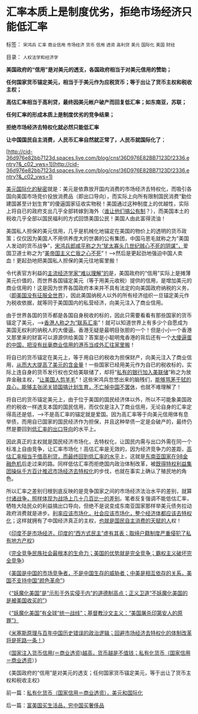 # 汇率本质上是制度优劣，拒绝市场经济只能低汇率

标签： `宋鸿兵` `汇率` `商业信用` `市场经济` `货币` `信用` `透资` `高利贷` `美元` `国际化` `美国` `财经` 

目录： `人权法学和经济学`

**美国政府的“信用”是对美元的透支，各国政府相当于对美元信用的赞助；**

**任何国家货币锚定美元，相当于于美元作为应税货币；等于出让了货币主权和税收主权；**

**高估汇率相当于高利贷，最终因美元帐户破产而回复低汇率；如东南亚，苏联；**

**任何汇率的形成本质上是制度优劣的竞争结果；**

**拒绝市场经济去特权化就必然只能低汇率**

**让中国国民自主消费，人民币汇率自然就正常了，人民币就国际化了**；

[http://cid-36d976e82bb7123d.spaces.live.com/blog/cns!36D976E82BB7123D!2336.entry?&_c02_vws=1](http://cid-36d976e82bb7123d.spaces.live.com/blog/cns!36D976E82BB7123D!2336.entry?&_c02_vws=1)

[美元国际化的秘密](../../../2010/11/29/美元仍然是世界上含金量最高的货币.md)就是：美元是依靠放开国内消费的市场经济去特权化，而吸引各国向美国市场竞价投放消费品（即出口导向），而实际上向所有限制国民消费“勤俭建国甚至计划生育”的傻逼国家征收实物税！美国通过这种制度上的优越性，实际上将自已的政府支出几乎全部转嫁到海外（[谁让他们搞公有制](../../../2011/1/1/中国日本是美国最大“纳税人”.md)？），而美国本土的税收几乎全部以国民福利的方式回馈美国公民！美国人由此富得流油！

美国私人担保的美元信用，几乎是机械化地锚定在美国的物价上的透明的货币政策；仅仅因为美国人不用供养庞大的世袭的公有集团，中国马恩毛就称之为“美国人发动的货币战争”，[宋鸿兵郎咸平称之为“犹太寡头几世纪贼心不死的阴谋”，](../../../2008/10/20/民族主义阴谋论不受欢迎.md)爱国卫道士称之为“[美帝国主义亡我之心不死](../../../2010/10/25/没有“私”的利益就不会有民主.md)”！——>然后是更起劲地强迫中国人卖血！更起劲地把美国私人担保的美元往地窖里搬！

令代表官方利益的[主流经济学家“难以理解”的](../../../2009/9/9/经济学，政治中的经济学和“政治经济学”.md)是，美国政府的“信用”实际上是摊薄美元价值的，而世界各国锚定美元（等于用美元收税）提供的信用，是增加美元的商业信用的！这是因为世界各国政府本来并不具有法定的向美国政府纳税的义务，（[即美国没有征服全世界](../../../2008/7/18/为什么美国没有尝试征服全球.md)），因此美国纳税人以外的所有经济组织一旦锚定美元作为税收依据，就等同于美国国内的私营经济，向美元注入了商业信用。

由于世界各国的货币都是各国自身税收的标的，因此只需要看看有那些国家的货币锚定了美元，——>[香港人称之为“联系汇率](../../../2011/1/3/联汇制或将覆灭中港整体经济.md)”！就可以知道世界上有多少个自愿成为美国无权利的纳税人的大傻逼。香港无疑是最明目张胆的一个！但是小小一个香港又那里来的财富可以源源供给美国？答案是小聪明鬼香港的背后还有一个[大傻逼蛋的中国，把没有丝毫商业信用的港币当成外汇往家里搬](../../../2009/7/4/IMF不能挽救中国屯积美元的经济危机.md)！

将自已的货币锚定在美元上，等于用自已的税收为担保财产，向美元注入了商业信用，[从而大大提高了美元的含金量](../../../2010/11/29/美元仍然是世界上含金量最高的货币.md)！一些国家已经用美元作为自已的税收标的，实际上连自身的货币发行权也交给美联储了，却将“[私有的银行加入美联储](../../../2010/12/31/中国银行加盟美联储；减税收缩流动性.md)”称之为放弃金融主权，“[让美国人剪羊毛](../../../2009/2/15/美国资本根本不可能低价收购中国.md)”！这些宋鸿兵忽悠出来的脑残们，[能够骂茅于轼的良心，能够主张闭关锁国搞计划生育，不亡掉中国不罢休](http://hi.baidu.com/darthchn/blog/item/95314adfd09ec94694ee37e1.html)，也就不难理解了！

将自已的货币锚定美元上，由于位于美国的国民经济体以外，所以不可能象美国政府的税收一样透支本国的国民信用，而仅仅是注入了商业信用，无论自身的汇率定得高还是低，——>不是高汇率的锚定就是爱国。因为高汇率等于向美元信用体有息举债，而用自已国家的国民经济作为担保，并且这种举债一定是会破产的，最终仍然是要回到[低汇率的出口导向](../../../2010/10/15/人民币低估是对中国国民的沉重税负.md)的水平上。

因此真正的主权就是国民经济市场化，去特权化，让国民内需与出口外需在同一个标准上自由竞争，让汇率市场化！高估汇率是无效的，因为经济竞争力的差距，[高估汇率相当于借高利贷，而最终回到低汇率的水平](../../../2009/5/3/全球化黄宗羲定律：汇率高，百姓苦；低，百姓苦.md)上，这就是[东南亚国家在98金融危机](../../../2009/4/29/98金融危机教训：高估汇率民众可以得益吗？.md)后走过来的路。同样低估汇率而拒绝国内政治体制改革，被[既得特权利益集团操纵千方百计推迟市场经济去特权化](../../../2009/7/29/阻碍中国深入改革的最顽固利益集团.md)的步伐，也就在事实上确认了殖民地的角色。

所以汇率之差别归根到底反映的是竞争国家之间的市场经济法治水平的差别，就算[付诸战争，照样体现为战场上几十几百比一的差别](../../../2009/12/21/中国百年对外战争生命汇率的变化.md)。笔者反复强调不能低估汇率，牺牲大陆民众的利益搞出口导向，但绝不是说变成东南亚国家那样举美元债务拉动政府消费就是进步。[利率应该市场化，社会应该市场化，整个经济体都应该去特权化](../../../2009/11/6/中国社会的解决方案只有一个.md)；这样就拥有了中国经济真正的主权，[也就是国民自主消费的天赋的人](../../../2010/7/4/民主就是把消费权归还国民.md)权！

《[印度不是市场经济，印度的“西方式民主”虚有其表；取缔户籍制度严重侵犯了私有地方产权](../../../2011/1/7/印度的“西方式民主”虚有其表.md)》

《[完全竞争民族社会最根本的生命力；美国的优势就是完全竞争；霸权主义破坏完全竞争](../../../2011/1/7/美国的制度优势是完全竞争.md)》

《[美国是中国的市场竞争者，不是中国生存的威胁者；中美是相互依存的关系，美国不支持中国“颜色革命”](../../../2011/1/18/美国不会支持中国“颜色革命”.md)》

《[“妖魔化美国”是“示形于外实侵于内”的道德制高点；正义卫道“不妖魔化美国的是被美国收买的”](../../../2011/1/19/“不妖魔化美国的是被美国收买的”.md)》

《[“妖魔化美国”有全球“统一战线”；基督教沙文主义：“美国屠杀印第安人的原罪”》](../../../2011/1/19/“妖魔化美国”有全球“统一战线”.md)

《[米塞斯原理与百年中国历史错误的政治逻辑；回避市场经济去特权化的体制改革将是死路一条！](../../../2011/1/19/米塞斯原理与百年中国历史错误.md)》

《[国家注入货币信用(＝商业透资)越高，货币越是不值钱；私有化货币（国家信用＝商业透资](../../../2011/1/20/私有化货币（国家信用＝商业透资），美元和国际化.md)）》

《美国政府的“信用”是对美元的透支；任何国家货币锚定美元，等于出让了货币主权和税收主权》

前一篇：[私有化货币（国家信用＝商业透资），美元和国际化](../../../2011/1/20/私有化货币（国家信用＝商业透资），美元和国际化.md)

后一篇：[富美国买生活品，穷中国买奢侈品](../../../2011/1/20/富美国买生活品，穷中国买奢侈品.md)